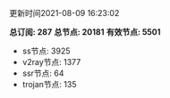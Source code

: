 更新时间2021-08-09 16:23:02

**总订阅: 287**
**总节点: 20181**
**有效节点: 5501**
- ss节点: 3925
- v2ray节点: 1377
- ssr节点: 64
- trojan节点: 135
